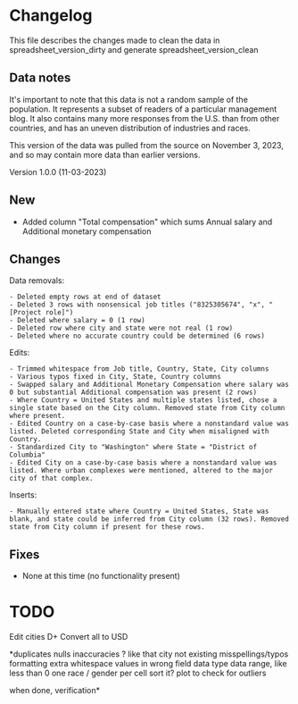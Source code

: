 # Changelog
This file describes the changes made to clean the data in spreadsheet_version_dirty and generate spreadsheet_version_clean

## Data notes
It's important to note that this data is not a random sample of the population. It represents a subset of readers of a particular management blog. It also contains many more responses from the U.S. than from other countries, and has an uneven distribution of industries and races.

This version of the data was pulled from the source on November 3, 2023, and so may contain more data than earlier versions.

Version 1.0.0 (11-03-2023)
## New
- Added column "Total compensation" which sums Annual salary and Additional monetary compensation

## Changes 
Data removals:

    - Deleted empty rows at end of dataset
    - Deleted 3 rows with nonsensical job titles ("8325305674", "x", "[Project role]")
    - Deleted where salary = 0 (1 row)
    - Deleted row where city and state were not real (1 row)
    - Deleted where no accurate country could be determined (6 rows)

Edits:

    - Trimmed whitespace from Job title, Country, State, City columns
    - Various typos fixed in City, State, Country columns
    - Swapped salary and Additional Monetary Compensation where salary was 0 but substantial Additional compensation was present (2 rows)
    - Where Country = United States and multiple states listed, chose a single state based on the City column. Removed state from City column where present.
    - Edited Country on a case-by-case basis where a nonstandard value was listed. Deleted corresponding State and City when misaligned with Country. 
    - Standardized City to "Washington" where State = "District of Columbia"
    - Edited City on a case-by-case basis where a nonstandard value was listed. Where urban complexes were mentioned, altered to the major city of that complex. 

Inserts:

    - Manually entered state where Country = United States, State was blank, and state could be inferred from City column (32 rows). Removed state from City column if present for these rows.

## Fixes
- None at this time (no functionality present)

# TODO
Edit cities D+
Convert all to USD

*duplicates
nulls
inaccuracies ? like that city not existing
misspellings/typos
formatting
extra whitespace
values in wrong field
data type
data range, like less than 0
one race / gender per cell
sort it?
plot to check for outliers

when done, verification*